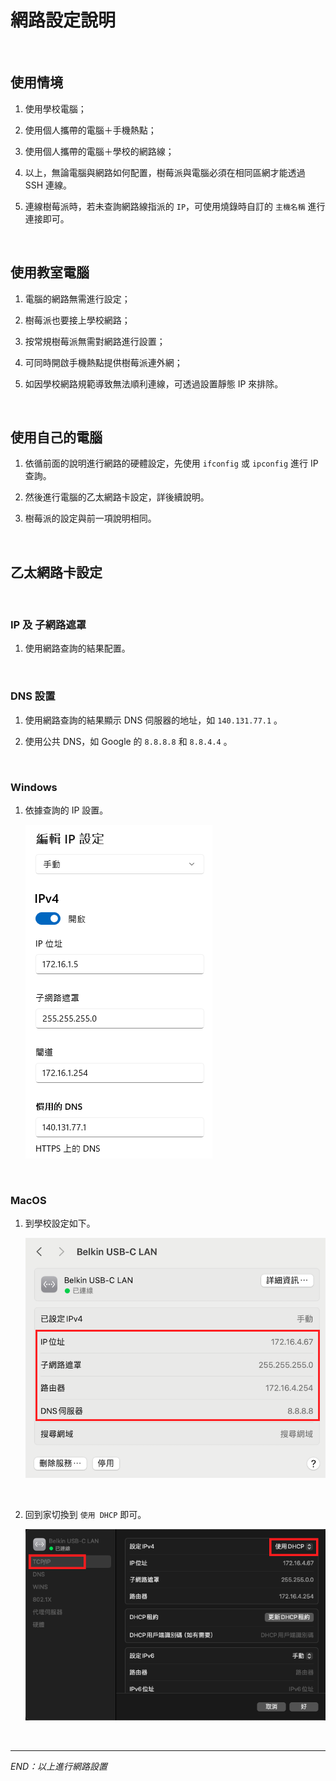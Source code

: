 # 網路設定說明

<br>

## 使用情境

1. 使用學校電腦；

2. 使用個人攜帶的電腦＋手機熱點；

3. 使用個人攜帶的電腦＋學校的網路線；

4. 以上，無論電腦與網路如何配置，樹莓派與電腦必須在相同區網才能透過 SSH 連線。

5. 連線樹莓派時，若未查詢網路線指派的 `IP`，可使用燒錄時自訂的 `主機名稱` 進行連接即可。

<br>

## 使用教室電腦

1. 電腦的網路無需進行設定；

2. 樹莓派也要接上學校網路；

3. 按常規樹莓派無需對網路進行設置；

4. 可同時開啟手機熱點提供樹莓派連外網；

5. 如因學校網路規範導致無法順利連線，可透過設置靜態 IP 來排除。

<br>

## 使用自己的電腦

1. 依循前面的說明進行網路的硬體設定，先使用 `ifconfig` 或 `ipconfig` 進行 IP 查詢。

2. 然後進行電腦的乙太網路卡設定，詳後續說明。

3. 樹莓派的設定與前一項說明相同。

<br>

## 乙太網路卡設定

<br>

### IP 及 子網路遮罩

1. 使用網路查詢的結果配置。

<br>

### DNS 設置

1. 使用網路查詢的結果顯示 DNS 伺服器的地址，如 `140.131.77.1` 。

2. 使用公共 DNS，如 Google 的 `8.8.8.8` 和 `8.8.4.4` 。

<br>

### Windows

1. 依據查詢的 IP 設置。

    ![DNS](images/img_20.png)

<br>

### MacOS

1. 到學校設定如下。

    ![](images/img_01.png)

<br>

2. 回到家切換到 `使用 DHCP` 即可。

    ![](images/img_18.png)

<br>

___

_END：以上進行網路設置_
